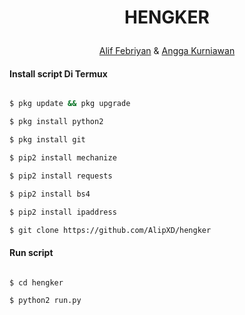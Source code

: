 
<h1 align="center">

  HENGKER

</h1>

</div>

<p align="center">
  <a href="https://www.facebook.com/Awlad.Khan.7">Alif Febriyan</a> & <a href="https://www.facebook.com/gaaaarzxd">Angga Kurniawan</a>
</p>
<p align="center">
 

#### Install script Di Termux

```bash

$ pkg update && pkg upgrade

$ pkg install python2

$ pkg install git

$ pip2 install mechanize

$ pip2 install requests

$ pip2 install bs4

$ pip2 install ipaddress

$ git clone https://github.com/AlipXD/hengker

```

#### Run script

```bash

$ cd hengker

$ python2 run.py

```
